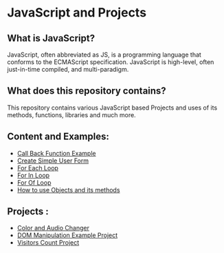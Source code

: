 # JavaScript and Projects

## What is JavaScript?
JavaScript, often abbreviated as JS, is a programming language that conforms to the ECMAScript specification. 
JavaScript is high-level, often just-in-time compiled, and multi-paradigm.

## What does this repository contains?
This repository contains various JavaScript based Projects and uses of its methods, functions, libraries and much more.

## Content and Examples:
- [Call Back Function Example](callBacks.js)
- [Create Simple User Form](userForm.js)
- [For Each Loop](for-Each_Loop.js)
- [For In Loop](for-In_and_for-Of.js)
- [For Of Loop](for-In_and_for-Of.js)
- [How to use Objects and its methods](objectMethods.js)


## Projects :
- [Color and Audio Changer](Color_Changer_Project/)
- [DOM Manipulation Example Project](DOM_Selectors/)
- [Visitors Count Project](Visitor_Count_Project/)





